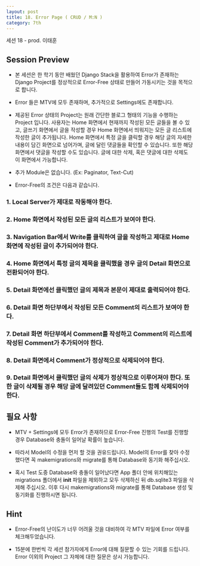 ```yaml
---
layout: post
title: 18. Error Page ( CRUD / M:N )
category: 7th
---
```

세션 18 - prod. 이태훈

## Session Preview

* 본 세션은 한 학기 동안 배웠던 Django Stack을 활용하여 Error가 존재하는 Django Project를 정상적으로 Error-Free 상태로 만들어 가동시키는 것을 목적으로 합니다.

* Error 들은 MTV에 모두 존재하며, 추가적으로 Settings에도 존재합니다.

* 제공된 Error 상태의 Project는 원래 간단한 블로그 형태의 기능을 수행하는 Project 입니다.
사용자는 Home 화면에서 현재까지 작성된 모든 글들을 볼 수 있고, 글쓰기 화면에서 글을 작성할 경우 Home 화면에서 띄워지는 모든 글 리스트에 작성한 글이 추가됩니다.
Home 화면에서 특정 글을 클릭할 경우 해당 글의 자세한 내용이 담긴 화면으로 넘어가며, 글에 달린 댓글들을 확인할 수 있습니다. 또한 해당 화면에서 댓글을 작성할 수도 있습니다. 글에 대한 삭제, 혹은 댓글에 대한 삭제도 이 화면에서 가능합니다.

* 추가 Module은 없습니다. (Ex: Paginator, Text-Cut)

* Error-Free의 조건은 다음과 같습니다.

### 1. Local Server가 제대로 작동해야 한다.

### 2. Home 화면에서 작성된 모든 글의 리스트가 보여야 한다.

### 3. Navigation Bar에서 Write를 클릭하여 글을 작성하고 제대로 Home 화면에 작성된 글이 추가되어야 한다.

### 4. Home 화면에서 특정 글의 제목을 클릭했을 경우 글의 Detail 화면으로 전환되어야 한다.

### 5. Detail 화면에선 클릭했던 글의 제목과 본문이 제대로 출력되어야 한다.

### 6. Detail 화면 하단부에서 작성된 모든 Comment의 리스트가 보여야 한다.

### 7. Detail 화면 하단부에서 Comment를 작성하고 Comment의 리스트에 작성된 Comment가 추가되어야 한다.

### 8. Detail 화면에서 Comment가 정상적으로 삭제되어야 한다.

### 9. Detail 화면에서 클릭했던 글의 삭제가 정상적으로 이루어져야 한다. 또한 글이 삭제될 경우 해당 글에 달려있던 Comment들도 함께 삭제되어야 한다.


## 필요 사항

* MTV + Settings에 모두 Error가 존재하므로 Error-Free 진행의 Test를 진행할 경우 Database와 충돌이 일어날 확률이 높습니다.

* 따라서 Model의 수정을 먼저 할 것을 권유드립니다. Model의 Error를 찾아 수정했다면 꼭 makemigrations와 migrate를 통해 Database와 동기화 해주십시오.

* 혹시 Test 도중 Database와 충돌이 일어났다면 App 폴더 안에 위치해있는 migrations 폴더에서 __init__ 파일을 제외하고 모두 삭제하신 뒤 db.sqlite3 파일을 삭제해 주십시오. 이후 다시 makemigrations와 migrate를 통해 Database 생성 및 동기화를 진행하시면 됩니다.

## Hint

* Error-Free의 난이도가 너무 어려울 것을 대비하여 각 MTV 파일에 Error 여부를 체크해두었습니다.

* 15분에 한번씩 각 세션 참가자에게 Error에 대해 질문할 수 있는 기회를 드립니다. Error 이외의 Project 그 자체에 대한 질문은 상시 가능합니다.
